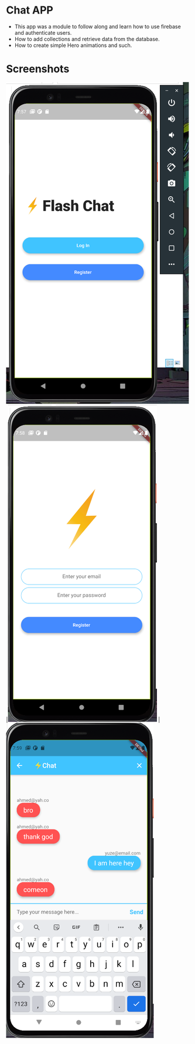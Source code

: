 # Chat APP
- This app was a module to follow along and learn how to use firebase and authenticate users.
- How to add collections and retrieve data from the database.
- How to create simple Hero animations and such.
# Screenshots
![](screenshots/1.PNG) |![](screenshots/2.PNG) |![](screenshots/3.PNG)
